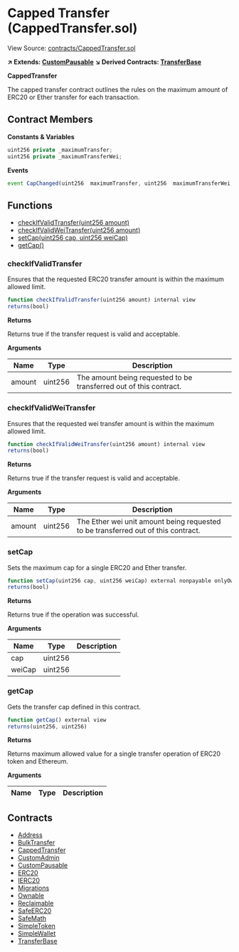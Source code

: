# Capped Transfer (CappedTransfer.sol)

View Source: [contracts/CappedTransfer.sol](../contracts/CappedTransfer.sol)

**↗ Extends: [CustomPausable](CustomPausable.md)**
**↘ Derived Contracts: [TransferBase](TransferBase.md)**

**CappedTransfer**

The capped transfer contract outlines the rules on the maximum amount of ERC20 or Ether transfer for each transaction.

## Contract Members
**Constants & Variables**

```js
uint256 private _maximumTransfer;
uint256 private _maximumTransferWei;

```

**Events**

```js
event CapChanged(uint256  maximumTransfer, uint256  maximumTransferWei, uint256  oldMaximumTransfer, uint256  oldMaximumTransferWei);
```

## Functions

- [checkIfValidTransfer(uint256 amount)](#checkifvalidtransfer)
- [checkIfValidWeiTransfer(uint256 amount)](#checkifvalidweitransfer)
- [setCap(uint256 cap, uint256 weiCap)](#setcap)
- [getCap()](#getcap)

### checkIfValidTransfer

Ensures that the requested ERC20 transfer amount is within the maximum allowed limit.

```js
function checkIfValidTransfer(uint256 amount) internal view
returns(bool)
```

**Returns**

Returns true if the transfer request is valid and acceptable.

**Arguments**

| Name        | Type           | Description  |
| ------------- |------------- | -----|
| amount | uint256 | The amount being requested to be transferred out of this contract. | 

### checkIfValidWeiTransfer

Ensures that the requested wei transfer amount is within the maximum allowed limit.

```js
function checkIfValidWeiTransfer(uint256 amount) internal view
returns(bool)
```

**Returns**

Returns true if the transfer request is valid and acceptable.

**Arguments**

| Name        | Type           | Description  |
| ------------- |------------- | -----|
| amount | uint256 | The Ether wei unit amount being requested to be transferred out of this contract. | 

### setCap

Sets the maximum cap for a single ERC20 and Ether transfer.

```js
function setCap(uint256 cap, uint256 weiCap) external nonpayable onlyOwner whenNotPaused 
returns(bool)
```

**Returns**

Returns true if the operation was successful.

**Arguments**

| Name        | Type           | Description  |
| ------------- |------------- | -----|
| cap | uint256 |  | 
| weiCap | uint256 |  | 

### getCap

Gets the transfer cap defined in this contract.

```js
function getCap() external view
returns(uint256, uint256)
```

**Returns**

Returns maximum allowed value for a single transfer operation of ERC20 token and Ethereum.

**Arguments**

| Name        | Type           | Description  |
| ------------- |------------- | -----|

## Contracts

* [Address](Address.md)
* [BulkTransfer](BulkTransfer.md)
* [CappedTransfer](CappedTransfer.md)
* [CustomAdmin](CustomAdmin.md)
* [CustomPausable](CustomPausable.md)
* [ERC20](ERC20.md)
* [IERC20](IERC20.md)
* [Migrations](Migrations.md)
* [Ownable](Ownable.md)
* [Reclaimable](Reclaimable.md)
* [SafeERC20](SafeERC20.md)
* [SafeMath](SafeMath.md)
* [SimpleToken](SimpleToken.md)
* [SimpleWallet](SimpleWallet.md)
* [TransferBase](TransferBase.md)
